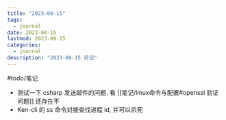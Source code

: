 ```yaml
---
title: "2023-08-15"
tags:
  - journal
date: 2023-08-15
lastmod: 2023-08-15
categories:
  - journal
description: "2023-08-15 日记"
---
```


#todo/笔记

- 测试一下 csharp 发送邮件的问题. 看 [[笔记/linux命令与配置#openssl 验证问题]] 还存在不
- Ken-cli 的 ss 命令对接查找进程 id, 并可以杀死
